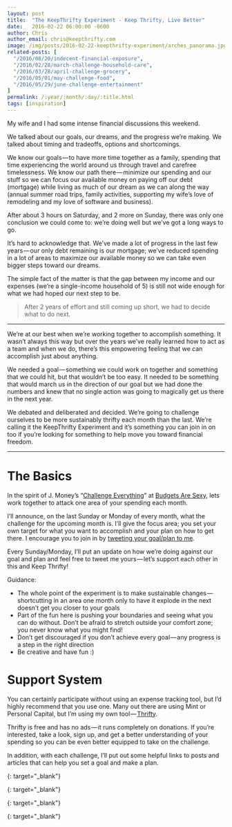 ```yaml
---
layout: post
title:  "The KeepThrifty Experiment - Keep Thrifty, Live Better"
date:   2016-02-22 06:00:00 -0600
author: Chris
author_email: chris@keepthrifty.com
image: /img/posts/2016-02-22-keepthrifty-experiment/arches_panorama.jpg
related-posts: [
  "/2016/08/20/indecent-financial-exposure",
  "/2016/02/28/march-challenge-household-care",
  "/2016/03/28/april-challenge-grocery",
  "/2016/05/01/may-challenge-food",
  "/2016/05/29/june-challenge-entertainment"
]
permalink: /:year/:month/:day/:title.html
tags: [inspiration]
---
```

My wife and I had some intense financial discussions this weekend.

We talked about our goals, our dreams, and the progress we’re making. We talked about timing and tradeoffs, options and shortcomings.

We know our goals — to have more time together as a family, spending that time experiencing the world around us through travel and carefree timelessness.
We know our path there — minimize our spending and our stuff so we can focus our available money on paying off our debt (mortgage) while living as much of our dream as we can along the way (annual summer road trips, family activities, supporting my wife’s love of remodeling and my love of software and business).

After about 3 hours on Saturday, and 2 more on Sunday, there was only one conclusion we could come to: we’re doing well but we’ve got a long ways to go.

It’s hard to acknowledge that. We’ve made a lot of progress in the last few years — our only debt remaining is our mortgage; we’ve reduced spending in a lot of areas to maximize our available money so we can take even bigger steps toward our dreams.

The simple fact of the matter is that the gap between my income and our expenses (we’re a single-income household of 5) is still not wide enough for what we had hoped our next step to be.

> After 2 years of effort and still coming up short, we had to decide what to do next.

***

We’re at our best when we’re working together to accomplish something. It wasn’t always this way but over the years we’ve really learned how to act as a team and when we do, there’s this empowering feeling that we can accomplish just about anything.

We needed a goal — something we could work on together and something that we could hit, but that wouldn’t be too easy. It needed to be something that would march us in the direction of our goal but we had done the numbers and knew that no single action was going to magically get us there in the next year.

We debated and deliberated and decided. We’re going to challenge ourselves to be more sustainably thrifty each month than the last. We’re calling it the KeepThrifty Experiment and it’s something you can join in on too if you’re looking for something to help move you toward financial freedom.

***

# The Basics #

In the spirit of J. Money’s “[Challenge Everything][challenge-everything]” at [Budgets Are Sexy][budgets-are-sexy], lets work together to attack one area of your spending each month.

I’ll announce, on the last Sunday or Monday of every month, what the challenge for the upcoming month is. I’ll give the focus area; you set your own target for what you want to accomplish and your plan on how to get there. I encourage you to join in by [tweeting your goal/plan to me][tweet-your-plan].

Every Sunday/Monday, I’ll put an update on how we’re doing against our goal and plan and feel free to tweet me yours — let’s support each other in this and Keep Thrifty!

Guidance:

* The whole point of the experiment is to make sustainable changes — shortcutting in an area one month only to have it explode in the next doesn’t get you closer to your goals
* Part of the fun here is pushing your boundaries and seeing what you can do without. Don’t be afraid to stretch outside your comfort zone; you never know what you might find!
* Don’t get discouraged if you don’t achieve every goal — any progress is a step in the right direction
* Be creative and have fun :)

# Support System #

You can certainly participate without using an expense tracking tool, but I’d highly recommend that you use one. Many out there are using Mint or Personal Capital, but I’m using my own tool — [Thrifty][thrifty].

Thrifty is free and has no ads — it runs completely on donations. If you’re interested, take a look, sign up, and get a better understanding of your spending so you can be even better equipped to take on the challenge.

In addition, with each challenge, I’ll put out some helpful links to posts and articles that can help you set a goal and make a plan.

[challenge-everything]: http://www.madfientist.com/budgets-are-sexy-interview/
{: target="_blank"}

[budgets-are-sexy]: http://www.budgetsaresexy.com/challenge-everything/
{: target="_blank"}

[tweet-your-plan]: https://twitter.com/intent/tweet?text=I%27m%20going%20to%20Keep%20Thrifty%20this%20month!%20@keepthrifty
{: target="_blank"}

[thrifty]: https://tools.keepthrifty.com/
{: target="_blank"}

